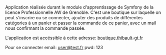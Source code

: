 Application réalisée durant le module d'apprentissage de Symfony de la licence Professionnelle AW de Grenoble.
C'est une boutique sur laquelle on peut s'inscrire ou se connecter, ajouter des produits de différentes catégories à un panier et passer la commande de ce panier, avec un mail nous confirmant la commande passée.

L'application est accéssible à cette adresse: [boutique.thibault-gt.fr](https://boutique.thibault-gt.fr)

Pour se connecter
email: user@test.fr
pwd: 123
